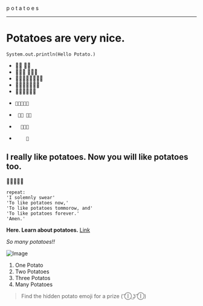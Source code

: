 p o t a t o e s

---


# Potatoes are very nice.
`System.out.println(Hello Potato.)`
*    🥔🥔    🥔🥔
*   🥔🥔🥔  🥔🥔🥔
*  🥔🥔🥔🥔🥔🥔🥔🥔
*   🥔🥔🥔🥔🥔🥔🥔
*    🥔🥔🥔🥔🥔🥔
*     🥔🥔🥔🥔🥔
*      🥔🥔 🥔🥔
*       🥔🥔🥔
*         🥔

## I really like potatoes. Now you will like potatoes too.
🥔🥔🥔🥔🥔

```
repeat:
'I solemnly swear'
'To like potatoes now,'
'To like potatoes tommorow, and'
'To like potatoes forever.'
'Amen.'
```

**Here. Learn about potatoes.** [Link](https://www.mainepotatoes.com/all-about-potatoes/)

*So many potatoes!!*

![Image](https://imagesvc.meredithcorp.io/v3/mm/image?url=https%3A%2F%2Fstatic.onecms.io%2Fwp-content%2Fuploads%2Fsites%2F43%2F2021%2F02%2F25%2FGettyImages-1224918845-2000.jpg)


1. One Potato
2. Two Potatoes
3. Three Potatos
4. Many Potatoes

> Find the hidden potato emoji for a prize ( ͡Ⓘ ͜ʖ ͡Ⓘ)

